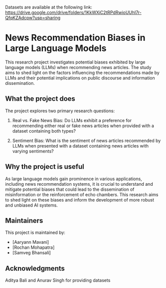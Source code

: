 Datasets are available at the following link:
https://drive.google.com/drive/folders/1KkWXiC2tRPdRwioUUhI7r-QfqKZAdcpw?usp=sharing

# News Recommendation Biases in Large Language Models

This research project investigates potential biases exhibited by large language models (LLMs) when recommending news articles. The study aims to shed light on the factors influencing the recommendations made by LLMs and their potential implications on public discourse and information dissemination.

## What the project does

The project explores two primary research questions:

1. Real vs. Fake News Bias: Do LLMs exhibit a preference for recommending either real or fake news articles when provided with a dataset containing both types?

2. Sentiment Bias: What is the sentiment of news articles recommended by LLMs when presented with a dataset containing news articles with varying sentiments?

## Why the project is useful

As large language models gain prominence in various applications, including news recommendation systems, it is crucial to understand and mitigate potential biases that could lead to the dissemination of misinformation or the reinforcement of echo chambers. This research aims to shed light on these biases and inform the development of more robust and unbiased AI systems.



## Maintainers

This project is maintained by:

- [Aaryann Mavani]
- [Rochan Mohapatra]
- [Samveg Bhansali]

## Acknowledgments
Aditya Bali and Anurav Singh for providing datasets 
